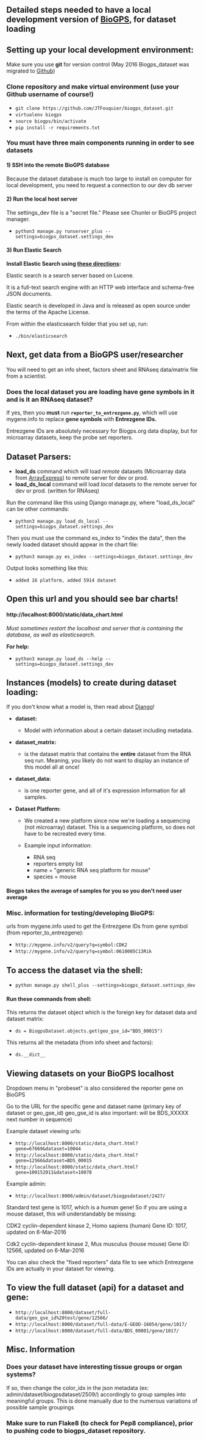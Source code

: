 
## Detailed steps needed to have a local development version of [BioGPS](http://biogps.org/#goto=welcome), for dataset loading


## Setting up your local development environment:

Make sure you use **git** for version control (May 2016 Biogps_dataset was migrated to [Github](https://github.com/SuLab/biogps_dataset))

### Clone repository and make virtual environment (use your Github username of course!)

- `git clone https://github.com/JTFouquier/biogps_dataset.git`
- `virtualenv biogps`
- `source biogps/bin/activate`
- `pip install -r requirements.txt`

### You must have three main components running in order to see datasets

#### 1) SSH into the remote BioGPS database

Because the dataset database is much too large to install on computer for local development, you need to request a connection to our dev db server

#### 2) Run the local host server

The settings_dev file is a "secret file." Please see Chunlei or BioGPS project manager.

- `python3 manage.py runserver_plus --settings=biogps_dataset.settings_dev`

#### 3) Run Elastic Search

**Install Elastic Search using [these directions](https://www.astic.co/guide/en/elasticsearch/reference/current/_installation.html):**

Elastic search is a search server based on Lucene.

It is a full-text search engine with an HTTP web interface and schema-free JSON documents.

Elastic search is developed in Java and is released
as open source under the terms of the Apache License.

From within the elasticsearch folder that you set up, run:

- `./bin/elasticsearch`

## Next, get data from a BioGPS user/researcher
You will need to get an info sheet, factors sheet and RNAseq data/matrix file from a scientist.

### Does the local dataset you are loading have gene symbols in it and is it an RNAseq dataset?

If yes, then you **must** run **`reporter_to_entrezgene.py`**, which will use mygene.info to replace **gene symbols** with **Entrezgene IDs.**

Entrezgene IDs are absolutely necessary for Biogps.org data display, but for microarray datasets, keep the probe set reporters.

## Dataset Parsers:

- **load_ds** command which will load *remote* datasets (Microarray data from [ArrayExpress](https://www.ebi.ac.uk/arrayexpress/)) to remote server for dev or prod.
- **load_ds_local** command will load *local* datasets to the remote server for dev or prod. (written for RNAseq)

Run the command like this using Django manage.py, where "load_ds_local" can be other commands:
- `python3 manage.py load_ds_local --settings=biogps_dataset.settings_dev`

Then you must use the command es_index to "index the data", then the newly loaded dataset should appear in the chart file:
- `python3 manage.py es_index --settings=biogps_dataset.settings_dev`

Output looks something like this:
- `added 16 platform, added 5914 dataset`

## Open this url and you should see bar charts!
#### http://localhost:8000/static/data_chart.html

*Must sometimes restart the localhost and server that is containing the database, as well as elasticsearch.*

**For help:**
- `python3 manage.py load_ds --help --settings=biogps_dataset.settings_dev`

## Instances (models) to create during dataset loading:
If you don't know what a model is, then read about [Django](https://www.djangoproject.com/)!

* **dataset:**
    * Model with information about a certain dataset including metadata.

* **dataset_matrix:**

    * is the dataset matrix that contains the **entire** dataset from the RNA seq run. Meaning, you likely do not want to display an instance of this model all at once!

* **dataset_data:**
    * is one reporter gene, and all of it's expression information for all samples.

* **Dataset Platform:**
    * We created a new platform since now we're loading a sequencing (not microarray) dataset.
This is a sequencing platform, so does not have to be recreated every time.

    * Example input information:
        * RNA seq
        * reporters empty list
        * name = "generic RNA seq platform for mouse"
        * species = mouse

#### Biogps takes the average of samples for you so you don't need user average

### Misc. information for testing/developing BioGPS:

urls from mygene.info used to get the Entrezgene IDs from gene symbol (from reporter_to_entrezgene):

- `http://mygene.info/v2/query?q=symbol:CDK2`
- `http://mygene.info/v2/query?q=symbol:0610005C13Rik`

## To access the dataset via the shell:
- `python manage.py shell_plus --settings=biogps_dataset.settings_dev`

#### Run these commands from shell:

This returns the dataset object which is the foreign key for dataset data and dataset matrix:
- `ds = BiogpsDataset.objects.get(geo_gse_id="BDS_00015")`

This returns all the metadata (from info sheet and factors):
- `ds.__dict__`

## Viewing datasets on your BioGPS localhost

Dropdown menu in "probeset" is also considered the reporter gene on BioGPS

Go to the URL for the specific gene and dataset name (primary key of dataset or geo_gse_id)
geo_gse_id is also important: will be BDS_XXXXX next number in sequence)

Example dataset viewing urls:
- `http://localhost:8000/static/data_chart.html?gene=67669&dataset=10044`
- `http://localhost:8000/static/data_chart.html?gene=12566&dataset=BDS_00015`
- `http://localhost:8000/static/data_chart.html?gene=100152011&dataset=10078`

Example admin:
- `http://localhost:8000/admin/dataset/biogpsdataset/2427/`

Standard test gene is 1017, which is a *human* gene! So if you are using a mouse
dataset, this will understandably be missing:

CDK2 cyclin-dependent kinase 2, Homo sapiens (human)
Gene ID: 1017, updated on 6-Mar-2016

Cdk2 cyclin-dependent kinase 2, Mus musculus (house mouse)
Gene ID: 12566, updated on 6-Mar-2016

You can also check the "fixed reporters" data file to see which Entrezgene IDs are actually in your dataset for
viewing.

## To view the full dataset (api) for a dataset and gene:
- `http://localhost:8000/dataset/full-data/geo_gse_id%20test/gene/12566/`
- `http://localhost:8000/dataset/full-data/E-GEOD-16054/gene/1017/`
- `http://localhost:8000/dataset/full-data/BDS_00001/gene/1017/`


## Misc. Information

### Does your dataset have interesting tissue groups or organ systems?

If so, then change the color_idx in the json metadata (ex: admin/dataset/biogpsdataset/2509/) accordingly to group samples into meaningful groups. This is done manually due to the numerous variations of possible sample groupings

### Make sure to run Flake8 (to check for Pep8 compliance), prior to pushing code to biogps_dataset repository.